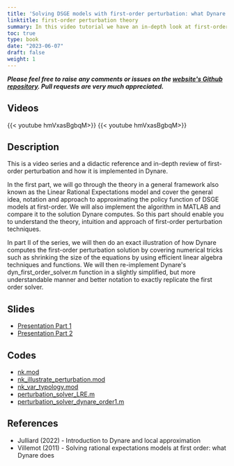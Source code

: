 ```yaml
---
title: 'Solving DSGE models with first-order perturbation: what Dynare does'
linktitle: first-order perturbation theory
summary: In this video tutorial we have an in-depth look at first-order perturbation techniques.
toc: true
type: book
date: "2023-06-07"
draft: false
weight: 1
---
```

***Please feel free to raise any comments or issues on the [website's Github repository](https://github.com/wmutschl/mutschler.eu). Pull requests are very much appreciated.***

## Videos
{{< youtube hmVxasBgbqM>}}  {{< youtube hmVxasBgbqM>}}

## Description
This is a video series and a didactic reference and in-depth review of first-order perturbation and how it is implemented in Dynare.

In the first part, we will go through the theory in a general framework also known as the Linear Rational Expectations model and cover the general idea, notation and approach to approximating the policy function of DSGE models at first-order. We will also implement the algorithm in MATLAB and compare it to the solution Dynare computes.
So this part should enable you to understand the theory, intuition and approach of first-order perturbation techniques.

In part II of the series, we will then do an exact illustration of how Dynare computes the first-order perturbation solution by covering numerical tricks such as shrinking the size of the equations by using efficient linear algebra techniques and functions. We will then re-implement Dynare's dyn_first_order_solver.m function in a slightly simplified, but more understandable manner and better notation to exactly replicate the first order solver.

## Slides
- [Presentation Part 1](/files/perturbation/perturbation_order_1_LRE.pdf)
- [Presentation Part 2](/files/perturbation/perturbation_order_1_dynare.pdf)

## Codes
- [nk.mod](/files/perturbation/nk.mod)
- [nk_illustrate_perturbation.mod](/files/perturbation/nk_illustrate_perturbation.mod)
- [nk_var_typology.mod](/files/perturbation/nk_var_typology.mod)
- [perturbation_solver_LRE.m](/files/perturbation/perturbation_solver_LRE.m)
- [perturbation_solver_dynare_order1.m](/files/perturbation/perturbation_solver_dynare_order1.m)

## References
- Julliard (2022) - Introduction to Dynare and local approximation
- Villemot (2011) - Solving rational expectations models at first order: what Dynare does